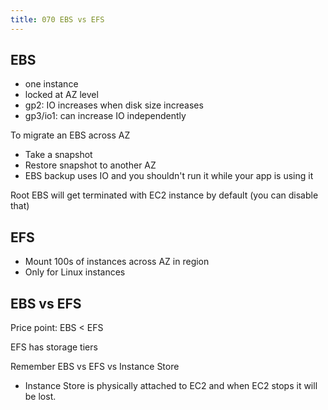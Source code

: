 ```yaml
---
title: 070 EBS vs EFS
---
```


## EBS
- one instance
- locked at AZ level
- gp2: IO increases when disk size increases
- gp3/io1: can increase IO independently

To migrate an EBS across AZ
- Take a snapshot
- Restore snapshot to another AZ
- EBS backup uses IO and you shouldn't run it while your app is using it

Root EBS will get terminated with EC2 instance by default (you can disable that)


## EFS
- Mount 100s of instances across AZ in region
- Only for Linux instances


## EBS vs EFS
Price point: EBS < EFS

EFS has storage tiers

Remember EBS vs EFS vs Instance Store
- Instance Store is physically attached to EC2 and when EC2 stops it will be lost.

